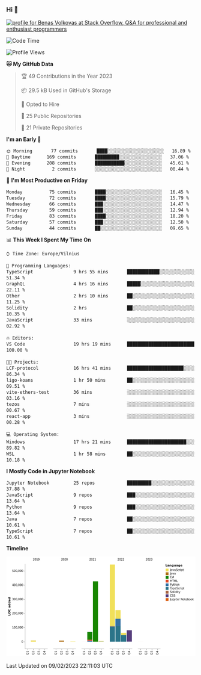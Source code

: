 ### Hi 👋
<a href="https://stackoverflow.com/users/14954249/benas-volkovas"><img src="https://stackoverflow.com/users/flair/14954249.png?theme=dark" width="208" height="58" alt="profile for Benas Volkovas at Stack Overflow, Q&amp;A for professional and enthusiast programmers" title="profile for Benas Volkovas at Stack Overflow, Q&amp;A for professional and enthusiast programmers"></a>

<!--START_SECTION:waka-->
![Code Time](http://img.shields.io/badge/Code%20Time-1%2C251%20hrs%2034%20mins-blue)

![Profile Views](http://img.shields.io/badge/Profile%20Views-0-blue)

**🐱 My GitHub Data** 

> 🏆 49 Contributions in the Year 2023
 > 
> 📦 29.5 kB Used in GitHub's Storage 
 > 
> 💼 Opted to Hire
 > 
> 📜 25 Public Repositories 
 > 
> 🔑 21 Private Repositories  
 > 
**I'm an Early 🐤** 

```text
🌞 Morning       77 commits       ████░░░░░░░░░░░░░░░░░░░░░   16.89 % 
🌆 Daytime      169 commits       █████████░░░░░░░░░░░░░░░░   37.06 % 
🌃 Evening      208 commits       ███████████░░░░░░░░░░░░░░   45.61 % 
🌙 Night          2 commits       ░░░░░░░░░░░░░░░░░░░░░░░░░   00.44 % 

```
📅 **I'm Most Productive on Friday** 

```text
Monday          75 commits       ████░░░░░░░░░░░░░░░░░░░░░   16.45 % 
Tuesday         72 commits       ████░░░░░░░░░░░░░░░░░░░░░   15.79 % 
Wednesday       66 commits       ███░░░░░░░░░░░░░░░░░░░░░░   14.47 % 
Thursday        59 commits       ███░░░░░░░░░░░░░░░░░░░░░░   12.94 % 
Friday          83 commits       ████░░░░░░░░░░░░░░░░░░░░░   18.20 % 
Saturday        57 commits       ███░░░░░░░░░░░░░░░░░░░░░░   12.50 % 
Sunday          44 commits       ██░░░░░░░░░░░░░░░░░░░░░░░   09.65 % 

```


📊 **This Week I Spent My Time On** 

```text
⌚︎ Time Zone: Europe/Vilnius

💬 Programming Languages: 
TypeScript               9 hrs 55 mins       ████████████░░░░░░░░░░░░░   51.34 % 
GraphQL                  4 hrs 16 mins       █████░░░░░░░░░░░░░░░░░░░░   22.11 % 
Other                    2 hrs 10 mins       ██░░░░░░░░░░░░░░░░░░░░░░░   11.25 % 
Solidity                 2 hrs               ██░░░░░░░░░░░░░░░░░░░░░░░   10.35 % 
JavaScript               33 mins             ░░░░░░░░░░░░░░░░░░░░░░░░░   02.92 % 

🔥 Editors: 
VS Code                  19 hrs 19 mins      █████████████████████████   100.00 % 

🐱‍💻 Projects: 
LCF-protocol             16 hrs 41 mins      █████████████████████░░░░   86.34 % 
ligo-koans               1 hr 50 mins        ██░░░░░░░░░░░░░░░░░░░░░░░   09.51 % 
vite-ethers-test         36 mins             ░░░░░░░░░░░░░░░░░░░░░░░░░   03.16 % 
tezos                    7 mins              ░░░░░░░░░░░░░░░░░░░░░░░░░   00.67 % 
react-app                3 mins              ░░░░░░░░░░░░░░░░░░░░░░░░░   00.28 % 

💻 Operating System: 
Windows                  17 hrs 21 mins      ██████████████████████░░░   89.82 % 
WSL                      1 hr 58 mins        ██░░░░░░░░░░░░░░░░░░░░░░░   10.18 % 

```

**I Mostly Code in Jupyter Notebook** 

```text
Jupyter Notebook         25 repos            █████████░░░░░░░░░░░░░░░░   37.88 % 
JavaScript               9 repos             ███░░░░░░░░░░░░░░░░░░░░░░   13.64 % 
Python                   9 repos             ███░░░░░░░░░░░░░░░░░░░░░░   13.64 % 
Java                     7 repos             ██░░░░░░░░░░░░░░░░░░░░░░░   10.61 % 
TypeScript               7 repos             ██░░░░░░░░░░░░░░░░░░░░░░░   10.61 % 

```


**Timeline**

![Chart not found](https://raw.githubusercontent.com/BenasVolkovas/BenasVolkovas/main/charts/bar_graph.png) 


 Last Updated on 09/02/2023 22:11:03 UTC
<!--END_SECTION:waka-->
